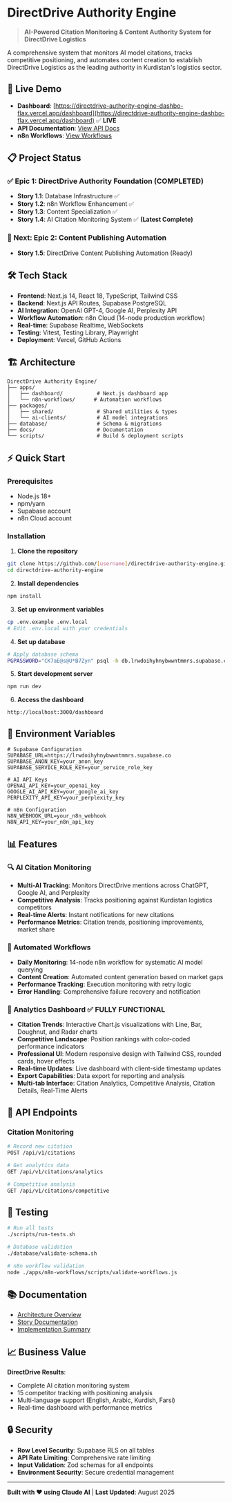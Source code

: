 # DirectDrive Authority Engine

> **AI-Powered Citation Monitoring & Content Authority System for DirectDrive Logistics**

A comprehensive system that monitors AI model citations, tracks competitive positioning, and automates content creation to establish DirectDrive Logistics as the leading authority in Kurdistan's logistics sector.

## 🚀 Live Demo

- **Dashboard**: [https://directdrive-authority-engine-dashbo-flax.vercel.app/dashboard](https://directdrive-authority-engine-dashbo-flax.vercel.app/dashboard) ✅ **LIVE**
- **API Documentation**: [View API Docs](./docs/api/)
- **n8n Workflows**: [View Workflows](./apps/n8n-workflows/)

## 📋 Project Status

### ✅ Epic 1: DirectDrive Authority Foundation (COMPLETED)
- **Story 1.1**: Database Infrastructure ✅
- **Story 1.2**: n8n Workflow Enhancement ✅  
- **Story 1.3**: Content Specialization ✅
- **Story 1.4**: AI Citation Monitoring System ✅ **(Latest Complete)**

### 🔄 Next: Epic 2: Content Publishing Automation
- **Story 1.5**: DirectDrive Content Publishing Automation (Ready)

## 🛠️ Tech Stack

- **Frontend**: Next.js 14, React 18, TypeScript, Tailwind CSS
- **Backend**: Next.js API Routes, Supabase PostgreSQL
- **AI Integration**: OpenAI GPT-4, Google AI, Perplexity API
- **Workflow Automation**: n8n Cloud (14-node production workflow)
- **Real-time**: Supabase Realtime, WebSockets
- **Testing**: Vitest, Testing Library, Playwright
- **Deployment**: Vercel, GitHub Actions

## 🏗️ Architecture

```
DirectDrive Authority Engine/
├── apps/
│   ├── dashboard/           # Next.js dashboard app
│   └── n8n-workflows/      # Automation workflows
├── packages/
│   ├── shared/              # Shared utilities & types
│   └── ai-clients/          # AI model integrations
├── database/                # Schema & migrations
├── docs/                    # Documentation
└── scripts/                 # Build & deployment scripts
```

## ⚡ Quick Start

### Prerequisites
- Node.js 18+ 
- npm/yarn
- Supabase account
- n8n Cloud account

### Installation

1. **Clone the repository**
```bash
git clone https://github.com/[username]/directdrive-authority-engine.git
cd directdrive-authority-engine
```

2. **Install dependencies**
```bash
npm install
```

3. **Set up environment variables**
```bash
cp .env.example .env.local
# Edit .env.local with your credentials
```

4. **Set up database**
```bash
# Apply database schema
PGPASSWORD="CK7aE@s@U*B7Zyn" psql -h db.lrwdoihyhnybwwntmmrs.supabase.co -U postgres -d postgres -f ./database/ai_citations_schema_update.sql
```

5. **Start development server**
```bash
npm run dev
```

6. **Access the dashboard**
```
http://localhost:3000/dashboard
```

## 🔧 Environment Variables

```env
# Supabase Configuration
SUPABASE_URL=https://lrwdoihyhnybwwntmmrs.supabase.co
SUPABASE_ANON_KEY=your_anon_key
SUPABASE_SERVICE_ROLE_KEY=your_service_role_key

# AI API Keys
OPENAI_API_KEY=your_openai_key
GOOGLE_AI_API_KEY=your_google_ai_key
PERPLEXITY_API_KEY=your_perplexity_key

# n8n Configuration
N8N_WEBHOOK_URL=your_n8n_webhook
N8N_API_KEY=your_n8n_api_key
```

## 📊 Features

### 🔍 AI Citation Monitoring
- **Multi-AI Tracking**: Monitors DirectDrive mentions across ChatGPT, Google AI, and Perplexity
- **Competitive Analysis**: Tracks positioning against Kurdistan logistics competitors
- **Real-time Alerts**: Instant notifications for new citations
- **Performance Metrics**: Citation trends, positioning improvements, market share

### 🤖 Automated Workflows
- **Daily Monitoring**: 14-node n8n workflow for systematic AI model querying
- **Content Creation**: Automated content generation based on market gaps
- **Performance Tracking**: Execution monitoring with retry logic
- **Error Handling**: Comprehensive failure recovery and notification

### 📱 Analytics Dashboard ✅ **FULLY FUNCTIONAL**
- **Citation Trends**: Interactive Chart.js visualizations with Line, Bar, Doughnut, and Radar charts
- **Competitive Landscape**: Position rankings with color-coded performance indicators
- **Professional UI**: Modern responsive design with Tailwind CSS, rounded cards, hover effects
- **Real-time Updates**: Live dashboard with client-side timestamp updates
- **Export Capabilities**: Data export for reporting and analysis
- **Multi-tab Interface**: Citation Analytics, Competitive Analysis, Citation Details, Real-Time Alerts

## 🔌 API Endpoints

### Citation Monitoring
```bash
# Record new citation
POST /api/v1/citations

# Get analytics data
GET /api/v1/citations/analytics

# Competitive analysis
GET /api/v1/citations/competitive
```

## 🧪 Testing

```bash
# Run all tests
./scripts/run-tests.sh

# Database validation
./database/validate-schema.sh

# n8n workflow validation
node ./apps/n8n-workflows/scripts/validate-workflows.js
```

## 📚 Documentation

- [Architecture Overview](./docs/architecture/)
- [Story Documentation](./docs/stories/)
- [Implementation Summary](./docs/implementation-summary.md)

## 📈 Business Value

**DirectDrive Results**:
- Complete AI citation monitoring system
- 15 competitor tracking with positioning analysis
- Multi-language support (English, Arabic, Kurdish, Farsi)
- Real-time dashboard with performance metrics

## 🔒 Security

- **Row Level Security**: Supabase RLS on all tables
- **API Rate Limiting**: Comprehensive rate limiting
- **Input Validation**: Zod schemas for all endpoints
- **Environment Security**: Secure credential management

---

**Built with ❤️ using Claude AI** | **Last Updated**: August 2025